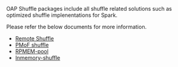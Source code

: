 OAP Shuffle packages include all shuffle related solutions such as optimized shuffle implenentations for Spark.

Please refer the below documents for more information.

* [Remote Shuffle](./remote-shuffle/README.md)
* [PMoF shuffle](./PMoF-shuffle/README.md)
* [RPMEM-pool](./RPMEM-pool/README.md)
* [Inmemory-shuffle](./Inmemory-shuffle/README.md)


